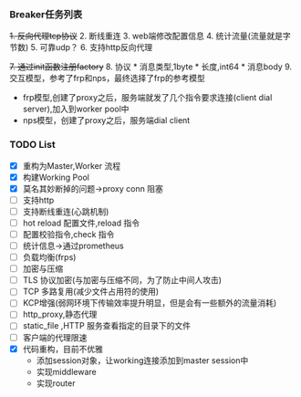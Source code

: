 ### Breaker任务列表

~~1. 反向代理tcp协议~~
2. 断线重连
3. web端修改配置信息
4. 统计流量(流量就是字节数)
5. 可靠udp？
6. 支持http反向代理

~~7. 通过init函数注册factory~~
8. 协议
    * 消息类型,1byte
    * 长度,int64
    * 消息body
9. 交互模型，参考了frp和nps，最终选择了frp的参考模型
   * frp模型,创建了proxy之后，服务端就发了几个指令要求连接(client dial server),加入到worker pool中
   * nps模型，创建了proxy之后，服务端dial client



### TODO List
- [x] 重构为Master,Worker 流程
- [x] 构建Working Pool
- [x] 莫名其妙断掉的问题->proxy conn 阻塞
- [ ] 支持http
- [ ] 支持断线重连(心跳机制)
- [ ] hot reload 配置文件,reload 指令
- [ ] 配置校验指令,check 指令
- [ ] 统计信息->通过prometheus
- [ ] 负载均衡(frps)
- [ ] 加密与压缩
- [ ] TLS 协议加密(与加密与压缩不同，为了防止中间人攻击)
- [ ] TCP 多路复用(减少文件占用符的使用)
- [ ] KCP增强(弱网环境下传输效率提升明显，但是会有一些额外的流量消耗)
- [ ] http_proxy,静态代理
- [ ] static_file ,HTTP 服务查看指定的目录下的文件
- [ ] 客户端的代理限速
- [x] 代码重构，目前不优雅
  * 添加session对象，让working连接添加到master session中
  * 实现middleware
  * 实现router
